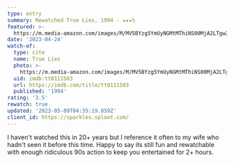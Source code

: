 ```yaml
---
type: entry
summary: Rewatched True Lies, 1994 - ★★★½
featured: >-
  https://m.media-amazon.com/images/M/MV5BYzg5YmUyNGMtMThiNS00MjA2LTgwZDctNDlhM2RkZDNmZmRkXkEyXkFqcGdeQXVyNDk3NzU2MTQ@._V1_SX300.jpg
date: '2023-04-24'
watch-of:
  type: cite
  name: True Lies
  photo: >-
    https://m.media-amazon.com/images/M/MV5BYzg5YmUyNGMtMThiNS00MjA2LTgwZDctNDlhM2RkZDNmZmRkXkEyXkFqcGdeQXVyNDk3NzU2MTQ@._V1_SX300.jpg
  uid: imdb:tt0111503
  url: https://imdb.com/title/tt0111503
  published: '1994'
rating: '3.5'
rewatch: true
updated: '2023-05-09T04:35:19.859Z'
client_id: https://sparkles.sploot.com/
---
```

I haven't watched this in 20+ years but I reference it often to my wife who hadn't seen it before this time. Happy to say its still fun and rewatchable with enough ridiculous 90s action to keep you entertained for 2+ hours.
